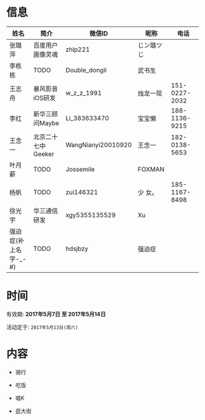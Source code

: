 # 信息

|姓名|简介|微信ID|昵称|电话|
|---|---|---|---|---|
|张璐萍|百度用户画像灵魂|zhlp221|じン璐ツじ|
|李栋栋|TODO|Double_dongli|武书生|
|王志舟|暴风影音iOS研发|w_z_z_1991|烛龙一现|151-0227-2032
|李红|新华三顾问Maybe|Li_383633470|宝宝懒|188-1136-9215
|王念一|北京二十七中Geeker|WangNianyi20010920|王念一|182-0138-5653
|叶月薪|TODO|Jossemile|FOXMAN|
|杨帆|TODO|zui146321|少  女。|185-1167-8498
|徐光宇|华三通信研发|xgy5355135529|Xu|
|强迫症(补上名字-_-#)|TODO|hdsjbzy|强迫症|


# 时间

有效期: **2017年5月7日 至 2017年5月14日**

活动定于: `2017年5月13日(周六)`


# 内容

- 骑行

- 吃饭

- 唱K

- 逛大街









